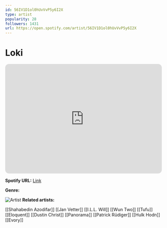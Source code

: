 ```yaml
---
id: 56IV1D1ol0hUvVvP5y6I2X
type: artist
popularity: 28
followers: 1431
url: https://open.spotify.com/artist/56IV1D1ol0hUvVvP5y6I2X
---
```

# Loki

<iframe style="border-radius:12px" src="https://open.spotify.com/embed/artist/56IV1D1ol0hUvVvP5y6I2X" width="100%" height="352" frameBorder="0" allowfullscreen="" allow="autoplay; clipboard-write; encrypted-media; fullscreen; picture-in-picture" loading="lazy"></iframe>

**Spotify URL:** [Link](https://open.spotify.com/artist/56IV1D1ol0hUvVvP5y6I2X)

**Genre:** 

![Artist](https://i.scdn.co/image/ab67616d0000b2734fca36351e4f38201496690a)
**Related artists:**

[[Shahabedin Azodifar]]
[[Jan Vetter]]
[[I.L.L. Will]]
[[Wun Two]]
[[Tufu]]
[[Eloquent]]
[[Dustin Christ]]
[[Panorama]]
[[Patrick Rüdiger]]
[[Hulk Hodn]]
[[Evory]]
